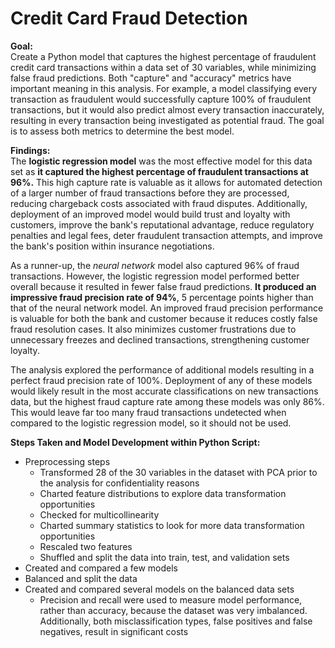 # Credit Card Fraud Detection

**Goal:**<br>
Create a Python model that captures the highest percentage of fraudulent credit card transactions within a data set of 30 variables, while minimizing false fraud predictions. Both "capture" and "accuracy" metrics have important meaning in this analysis. For example, a model classifying every transaction as fraudulent would successfully capture 100% of fraudulent transactions, but it would also predict almost every transaction inaccurately, resulting in every transaction being investigated as potential fraud. The goal is to assess both metrics to determine the best model.


**Findings:**<br>
The **logistic regression model** was the most effective model for this data set as **it captured the highest percentage of fraudulent transactions at 96%.** This high capture rate is valuable as it allows for automated detection of a larger number of fraud transactions before they are processed, reducing chargeback costs associated with fraud disputes. Additionally, deployment of an improved model would build trust and loyalty with customers, improve the bank's reputational advantage, reduce regulatory penalties and legal fees, deter fraudulent transaction attempts, and improve the bank's position within insurance negotiations.  

As a runner-up, the _neural network_ model also captured 96% of fraud transactions. However, the logistic regression model performed better overall because it resulted in fewer false fraud predictions. **It produced an impressive fraud precision rate of 94%**, 5 percentage points higher than that of the neural network model. An improved fraud precision performance is valuable for both the bank and customer because it reduces costly false fraud resolution cases. It also minimizes customer frustrations due to unnecessary freezes and declined transactions, strengthening customer loyalty.

The analysis explored the performance of additional models resulting in a perfect fraud precision rate of 100%. Deployment of any of these models would likely result in the most accurate classifications on new transactions data, but the highest fraud capture rate among these models was only 86%. This would leave far too many fraud transactions undetected when compared to the logistic regression model, so it should not be used. 

**Steps Taken and Model Development within Python Script:**<br>
* Preprocessing steps
  * Transformed 28 of the 30 variables in the dataset with PCA prior to the analysis for confidentiality reasons
  * Charted feature distributions to explore data transformation opportunities
  * Checked for multicollinearity 
  * Charted summary statistics to look for more data transformation opportunities
  * Rescaled two features
  * Shuffled and split the data into train, test, and validation sets
* Created and compared a few models
* Balanced and split the data
* Created and compared several models on the balanced data sets
  * Precision and recall were used to measure model performance, rather than accuracy, because the dataset was very imbalanced. Additionally, both misclassification types, false positives and false negatives, result in significant costs


